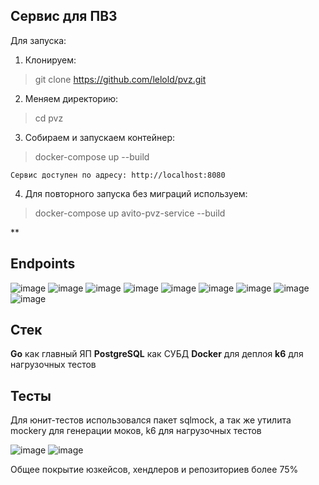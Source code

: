 ## **Сервис для ПВЗ**
Для запуска:
1) Клонируем: 

> git clone https://github.com/lelold/pvz.git

2) Меняем директорию:

> cd pvz
3) Собираем и запускаем контейнер:
> docker-compose up --build

	Сервис доступен по адресу: http://localhost:8080
4) Для повторного запуска без миграций используем:

> docker-compose up avito-pvz-service --build

**

## Endpoints

![image](https://github.com/user-attachments/assets/074781ac-1600-4596-8b36-923816bbb9f3)
![image](https://github.com/user-attachments/assets/4aeddc54-7d70-440a-9137-0ed1f04835b8)
![image](https://github.com/user-attachments/assets/dc585939-b891-40e2-a1ca-3bd756fe7268)
![image](https://github.com/user-attachments/assets/2e6280bc-3163-4748-862e-69148e62d97b)
![image](https://github.com/user-attachments/assets/1d842d9c-8866-4389-8afb-cbe9e8b2f424)
![image](https://github.com/user-attachments/assets/511b4776-5190-40b8-a540-041c005d0deb) 
![image](https://github.com/user-attachments/assets/df6e615d-5c11-4538-89bd-a0550b05b5ff)
![image](https://github.com/user-attachments/assets/18b3a691-c04c-4ef8-a1fa-23b562871cab)
![image](https://github.com/user-attachments/assets/0c6006b2-cd97-4de7-8b53-be1d98c2af9c)


## Стек
**Go** как главный ЯП
**PostgreSQL**  как СУБД
**Docker** для деплоя
**k6** для нагрузочных тестов

## Тесты
Для юнит-тестов использовался пакет sqlmock, а так же утилита mockery для генерации моков, k6 для нагрузочных тестов

![image](https://github.com/user-attachments/assets/b152ab62-fe0a-4a52-b9f7-d058119ebe3d)
![image](https://github.com/user-attachments/assets/a8ea6bdf-78bf-43fc-baaf-aea3642dda31)

Общее покрытие юзкейсов, хендлеров и репозиториев более 75%
